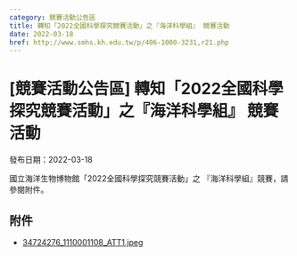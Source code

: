 ```yaml
---
category: 競賽活動公告區
title: 轉知「2022全國科學探究競賽活動」之『海洋科學組』 競賽活動
date: 2022-03-18
href: http://www.smhs.kh.edu.tw/p/406-1000-3231,r21.php
---
```


# [競賽活動公告區] 轉知「2022全國科學探究競賽活動」之『海洋科學組』 競賽活動

發布日期：2022-03-18

國立海洋生物博物館「2022全國科學探究競賽活動」之 『海洋科學組』競賽，請參閱附件。

## 附件

- [34724276_1110001108_ATT1.jpeg](https://www.smhs.kh.edu.tw/var/file/0/1000/attach/30/pta_2999_3771826_95735.jpeg)
